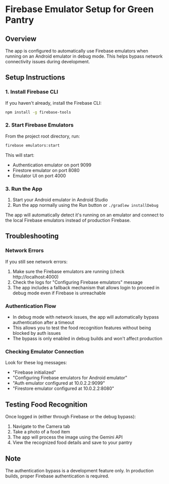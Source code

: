 # Firebase Emulator Setup for Green Pantry

## Overview
The app is configured to automatically use Firebase emulators when running on an Android emulator in debug mode. This helps bypass network connectivity issues during development.

## Setup Instructions

### 1. Install Firebase CLI
If you haven't already, install the Firebase CLI:
```bash
npm install -g firebase-tools
```

### 2. Start Firebase Emulators
From the project root directory, run:
```bash
firebase emulators:start
```

This will start:
- Authentication emulator on port 9099
- Firestore emulator on port 8080
- Emulator UI on port 4000

### 3. Run the App
1. Start your Android emulator in Android Studio
2. Run the app normally using the Run button or `./gradlew installDebug`

The app will automatically detect it's running on an emulator and connect to the local Firebase emulators instead of production Firebase.

## Troubleshooting

### Network Errors
If you still see network errors:
1. Make sure the Firebase emulators are running (check http://localhost:4000)
2. Check the logs for "Configuring Firebase emulators" message
3. The app includes a fallback mechanism that allows login to proceed in debug mode even if Firebase is unreachable

### Authentication Flow
- In debug mode with network issues, the app will automatically bypass authentication after a timeout
- This allows you to test the food recognition features without being blocked by auth issues
- The bypass is only enabled in debug builds and won't affect production

### Checking Emulator Connection
Look for these log messages:
- "Firebase initialized"
- "Configuring Firebase emulators for Android emulator"
- "Auth emulator configured at 10.0.2.2:9099"
- "Firestore emulator configured at 10.0.2.2:8080"

## Testing Food Recognition
Once logged in (either through Firebase or the debug bypass):
1. Navigate to the Camera tab
2. Take a photo of a food item
3. The app will process the image using the Gemini API
4. View the recognized food details and save to your pantry

## Note
The authentication bypass is a development feature only. In production builds, proper Firebase authentication is required.